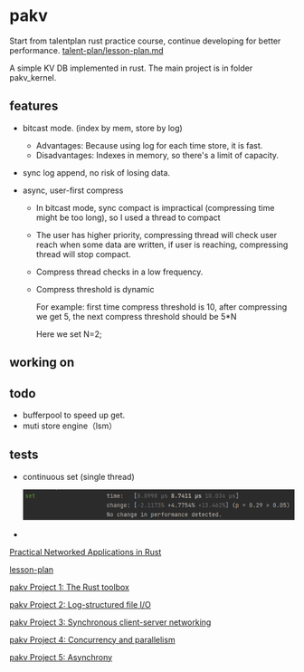 # pakv
Start from talentplan rust practice course, continue developing for better performance. [talent-plan/lesson-plan.md ](https://github.com/pingcap/talent-plan/blob/master/courses/rust/docs/lesson-plan.md)

A simple KV DB implemented in rust. The main project is in folder pakv_kernel.

## features

- bitcast mode. (index by mem, store by log) 

  - Advantages: Because using log for each time store, it is fast.
  - Disadvantages: Indexes in memory, so there's a limit of capacity.

- sync log append, no risk of losing data.

- async, user-first compress

  - In bitcast mode, sync compact is impractical (compressing time might be too long), so I used a thread to compact

  - The user has higher priority, compressing thread will check user reach when some data are written, if user is reaching, compressing thread will stop compact.

  - Compress thread checks in a low frequency.

  - Compress threshold is dynamic 

    For example: first time compress threshold is 10, after compressing we get 5, the next compress threshold should be 5*N

    Here we set N=2;


## working on

## todo
- bufferpool to speed up get.
- muti store engine（lsm）

## tests

- continuous set (single thread)

  ![image-20221113130934862](README.assets\image-20221113130934862.png)

- 

[Practical Networked Applications in Rust](https://github.com/pingcap/talent-plan/blob/master/courses/rust/README.md)

[lesson-plan](https://github.com/pingcap/talent-plan/blob/master/courses/rust/docs/lesson-plan.md)

[pakv Project 1: The Rust toolbox](./pakv_1/readme.md)

[pakv Project 2: Log-structured file I/O](./pakv_2/readme.md)

[pakv Project 3: Synchronous client-server networking](./pakv_3/readme.md)

[pakv Project 4: Concurrency and parallelism](./pakv_4/readme.md)

[pakv Project 5: Asynchrony](./pakv_5/readme.md)

